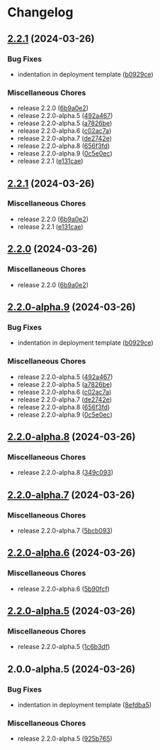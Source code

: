 # Changelog

## [2.2.1](https://github.com/chrisvfabio/celery-exporter/compare/v2.2.1...v2.2.1) (2024-03-26)


### Bug Fixes

* indentation in deployment template ([b0929ce](https://github.com/chrisvfabio/celery-exporter/commit/b0929ce9b3b435e73cf5351661d12e24af24c3cb))


### Miscellaneous Chores

* release 2.2.0 ([6b9a0e2](https://github.com/chrisvfabio/celery-exporter/commit/6b9a0e24697c3b4dc393de96cad30d95750b9eea))
* release 2.2.0-alpha.5 ([492a467](https://github.com/chrisvfabio/celery-exporter/commit/492a467dcd499b6e616737e819bef594a932d0dc))
* release 2.2.0-alpha.5 ([a7826be](https://github.com/chrisvfabio/celery-exporter/commit/a7826be94ee47dd64df070bab6428a563942d911))
* release 2.2.0-alpha.6 ([c02ac7a](https://github.com/chrisvfabio/celery-exporter/commit/c02ac7a5107b2691ea03cfd5c4e816db8ee01242))
* release 2.2.0-alpha.7 ([de2742e](https://github.com/chrisvfabio/celery-exporter/commit/de2742ef401c36e663e44a3a684299f2ea859e9c))
* release 2.2.0-alpha.8 ([656f3fd](https://github.com/chrisvfabio/celery-exporter/commit/656f3fdd292d141348709e415f3637d03a598618))
* release 2.2.0-alpha.9 ([0c5e0ec](https://github.com/chrisvfabio/celery-exporter/commit/0c5e0eccc8ac35e728c86b724e478fe61f0f42e2))
* release 2.2.1 ([e131cae](https://github.com/chrisvfabio/celery-exporter/commit/e131cae25f25fb118f07c89c5a88b258aea3d8f0))

## [2.2.1](https://github.com/chrisvfabio/celery-exporter/compare/v2.2.0-alpha.9...v2.2.1) (2024-03-26)


### Miscellaneous Chores

* release 2.2.0 ([6b9a0e2](https://github.com/chrisvfabio/celery-exporter/commit/6b9a0e24697c3b4dc393de96cad30d95750b9eea))
* release 2.2.1 ([e131cae](https://github.com/chrisvfabio/celery-exporter/commit/e131cae25f25fb118f07c89c5a88b258aea3d8f0))

## [2.2.0](https://github.com/chrisvfabio/celery-exporter/compare/v2.2.0-alpha.9...v2.2.0) (2024-03-26)


### Miscellaneous Chores

* release 2.2.0 ([6b9a0e2](https://github.com/chrisvfabio/celery-exporter/commit/6b9a0e24697c3b4dc393de96cad30d95750b9eea))

## [2.2.0-alpha.9](https://github.com/chrisvfabio/celery-exporter/compare/v1.1.0...v2.2.0-alpha.9) (2024-03-26)


### Bug Fixes

* indentation in deployment template ([b0929ce](https://github.com/chrisvfabio/celery-exporter/commit/b0929ce9b3b435e73cf5351661d12e24af24c3cb))


### Miscellaneous Chores

* release 2.2.0-alpha.5 ([492a467](https://github.com/chrisvfabio/celery-exporter/commit/492a467dcd499b6e616737e819bef594a932d0dc))
* release 2.2.0-alpha.5 ([a7826be](https://github.com/chrisvfabio/celery-exporter/commit/a7826be94ee47dd64df070bab6428a563942d911))
* release 2.2.0-alpha.6 ([c02ac7a](https://github.com/chrisvfabio/celery-exporter/commit/c02ac7a5107b2691ea03cfd5c4e816db8ee01242))
* release 2.2.0-alpha.7 ([de2742e](https://github.com/chrisvfabio/celery-exporter/commit/de2742ef401c36e663e44a3a684299f2ea859e9c))
* release 2.2.0-alpha.8 ([656f3fd](https://github.com/chrisvfabio/celery-exporter/commit/656f3fdd292d141348709e415f3637d03a598618))
* release 2.2.0-alpha.9 ([0c5e0ec](https://github.com/chrisvfabio/celery-exporter/commit/0c5e0eccc8ac35e728c86b724e478fe61f0f42e2))

## [2.2.0-alpha.8](https://github.com/chrisvfabio/celery-exporter/compare/v2.2.0-alpha.7...v2.2.0-alpha.8) (2024-03-26)


### Miscellaneous Chores

* release 2.2.0-alpha.8 ([349c093](https://github.com/chrisvfabio/celery-exporter/commit/349c0931a67ffa0227e2e4de6c57d5e2bf0a20bc))

## [2.2.0-alpha.7](https://github.com/chrisvfabio/celery-exporter/compare/v2.2.0-alpha.6...v2.2.0-alpha.7) (2024-03-26)


### Miscellaneous Chores

* release 2.2.0-alpha.7 ([5bcb093](https://github.com/chrisvfabio/celery-exporter/commit/5bcb093735fccb9e02950590dff79737df5f2b7c))

## [2.2.0-alpha.6](https://github.com/chrisvfabio/celery-exporter/compare/v2.2.0-alpha.5...v2.2.0-alpha.6) (2024-03-26)


### Miscellaneous Chores

* release 2.2.0-alpha.6 ([5b90fcf](https://github.com/chrisvfabio/celery-exporter/commit/5b90fcf9a0ddf6c41bb22830557c672c548322e2))

## [2.2.0-alpha.5](https://github.com/chrisvfabio/celery-exporter/compare/v2.0.0-alpha.5...v2.2.0-alpha.5) (2024-03-26)


### Miscellaneous Chores

* release 2.2.0-alpha.5 ([1c6b3df](https://github.com/chrisvfabio/celery-exporter/commit/1c6b3df51fe4ff6d8bda34f9132a3bd3a7fa7ee7))

## 2.0.0-alpha.5 (2024-03-26)


### Bug Fixes

* indentation in deployment template ([8efdba5](https://github.com/chrisvfabio/celery-exporter/commit/8efdba5b478c1dabf7c5f7e4bbeb49f69f0abedc))


### Miscellaneous Chores

* release 2.2.0-alpha.5 ([925b765](https://github.com/chrisvfabio/celery-exporter/commit/925b765daddb157e041cbcf2e6a25b5dcead82d9))
